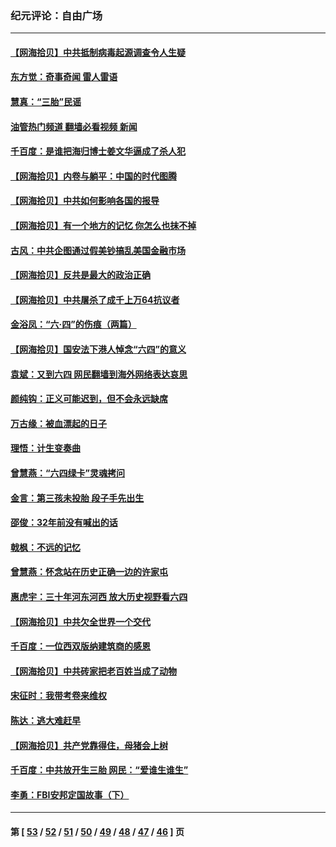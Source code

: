 ### 纪元评论：自由广场
---
#### [【网海拾贝】中共抵制病毒起源调查令人生疑](../../pages/nsc993/n13017785.md?06130330) 
#### [东方觉：奇事奇闻 雷人雷语](../../pages/nsc993/n13017577.md?06130330) 
#### [慧真：“三胎”民谣](../../pages/nsc993/n13017394.md?06130330) 
#### [油管热门频道 翻墙必看视频 新闻](ok?06130330)
#### [千百度：是谁把海归博士姜文华逼成了杀人犯](../../pages/nsc993/n13015218.md?06130330) 
#### [【网海拾贝】内卷与躺平：中国的时代图腾](../../pages/nsc993/n13016128.md?06130330) 
#### [【网海拾贝】中共如何影响各国的报导](../../pages/nsc993/n13012599.md?06130330) 
#### [【网海拾贝】有一个地方的记忆 你怎么也抹不掉](../../pages/nsc993/n13009802.md?06130330) 
#### [古风：中共企图通过假美钞搞乱美国金融市场](../../pages/nsc993/n13009626.md?06130330) 
#### [【网海拾贝】反共是最大的政治正确](../../pages/nsc993/n13007051.md?06130330) 
#### [【网海拾贝】中共屠杀了成千上万64抗议者](../../pages/nsc993/n13002713.md?06130330) 
#### [金浴凤：“六·四”的伤痕（两篇）](../../pages/nsc993/n13001719.md?06130330) 
#### [【网海拾贝】国安法下港人悼念“六四”的意义](../../pages/nsc993/n13001039.md?06130330) 
#### [袁斌：又到六四 网民翻墙到海外网络表达哀思](../../pages/nsc993/n13000995.md?06130330) 
#### [颜纯钩：正义可能迟到，但不会永远缺席](../../pages/nsc993/n13000920.md?06130330) 
#### [万古缘：被血漂起的日子](../../pages/nsc993/n13000914.md?06130330) 
#### [理悟：计生变奏曲](../../pages/nsc993/n13000414.md?06130330) 
#### [曾慧燕：“六四绿卡”灵魂拷问](../../pages/nsc993/n13000277.md?06130330) 
#### [金言：第三孩未投胎 段子手先出生](../../pages/nsc993/n13000215.md?06130330) 
#### [邵俊：32年前没有喊出的话](../../pages/nsc993/n13000181.md?06130330) 
#### [戟枫：不远的记忆](../../pages/nsc993/n13000121.md?06130330) 
#### [曾慧燕：怀念站在历史正确一边的许家屯](../../pages/nsc993/n13000073.md?06130330) 
#### [惠虎宇：三十年河东河西 放大历史视野看六四](../../pages/nsc993/n13000018.md?06130330) 
#### [【网海拾贝】中共欠全世界一个交代](../../pages/nsc993/n12998706.md?06130330) 
#### [千百度：一位西双版纳建筑商的感恩](../../pages/nsc993/n12998487.md?06130330) 
#### [【网海拾贝】中共砖家把老百姓当成了动物](../../pages/nsc993/n12993483.md?06130330) 
#### [宋征时：我带考卷来维权](../../pages/nsc993/n12994088.md?06130330) 
#### [陈达：逃大难赶早](../../pages/nsc993/n12993569.md?06130330) 
#### [【网海拾贝】共产党靠得住，母猪会上树](../../pages/nsc993/n12990730.md?06130330) 
#### [千百度：中共放开生三胎 网民：“爱谁生谁生”](../../pages/nsc993/n12990644.md?06130330) 
#### [李勇：FBI安邦定国故事（下）](../../pages/nsc993/n12987854.md?06130330) 

---
#### 第 [ [53](./53.md?06130330) / [52](./52.md?06130330) / [51](./51.md?06130330) / [50](./50.md?06130330) / [49](./49.md?06130330) / [48](./48.md?06130330) / [47](./47.md?06130330) / [46](./46.md?06130330) ] 页

